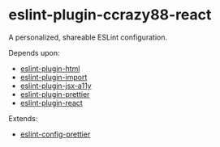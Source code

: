 # eslint-plugin-ccrazy88-react

A personalized, shareable ESLint configuration.

Depends upon:

- [eslint-plugin-html]
- [eslint-plugin-import]
- [eslint-plugin-jsx-a11y]
- [eslint-plugin-prettier]
- [eslint-plugin-react]

Extends:

- [eslint-config-prettier]

[eslint-plugin-html]: https://github.com/BenoitZugmeyer/eslint-plugin-html
[eslint-plugin-jsx-a11y]: https://github.com/evcohen/eslint-plugin-jsx-a11y
[eslint-plugin-import]: https://github.com/benmosher/eslint-plugin-import
[eslint-plugin-prettier]: https://github.com/prettier/eslint-plugin-prettier
[eslint-plugin-react]: https://github.com/yannickcr/eslint-plugin-react
[eslint-config-prettier]: https://github.com/prettier/eslint-config-prettier
